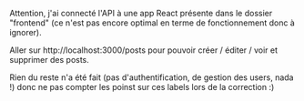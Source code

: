 Attention, j'ai connecté l'API à une app React présente dans le dossier "frontend" (ce n'est pas encore optimal en terme de fonctionnement donc à ignorer).

Aller sur http://localhost:3000/posts pour pouvoir créer / éditer / voir et supprimer des posts.

Rien du reste n'a été fait (pas d'authentification, de gestion des users, nada !) donc ne pas compter les poinst sur ces labels lors de la correction :) 
